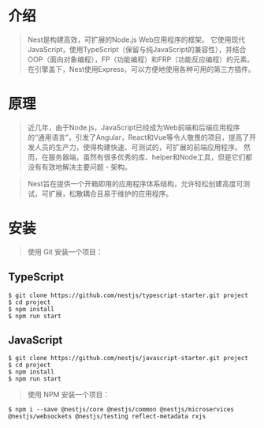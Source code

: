# 介绍

> Nest是构建高效，可扩展的Node.js Web应用程序的框架。 它使用现代JavaScript，使用TypeScript（保留与纯JavaScript的兼容性），并结合OOP（面向对象编程），FP（功能编程）和FRP（功能反应编程）的元素。在引擎盖下，Nest使用Express，可以方便地使用各种可用的第三方插件。

# 原理

> 近几年，由于Node.js，JavaScript已经成为Web前端和后端应用程序的“通用语言”，引发了Angular，React和Vue等令人敬畏的项目，提高了开发人员的生产力，使得构建快速、可测试的，可扩展的前端应用程序。 然而，在服务器端，虽然有很多优秀的库、helper和Node工具，但是它们都没有有效地解决主要问题 - 架构。

> Nest旨在提供一个开箱即用的应用程序体系结构，允许轻松创建高度可测试，可扩展，松散耦合且易于维护的应用程序。

# 安装

> 使用 Git 安装一个项目：

## TypeScript

```
$ git clone https://github.com/nestjs/typescript-starter.git project
$ cd project
$ npm install
$ npm run start
```

## JavaScript

```
$ git clone https://github.com/nestjs/javascript-starter.git project
$ cd project
$ npm install
$ npm run start
```

> 使用 NPM 安装一个项目：

```
$ npm i --save @nestjs/core @nestjs/common @nestjs/microservices @nestjs/websockets @nestjs/testing reflect-metadata rxjs
```